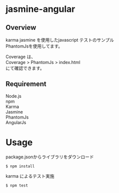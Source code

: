 # jasmine-angular

## Overview

karma jasmine を使用したjavascript テストのサンプル  
PhantomJsを使用してます。

Coverage は、  
Coverage > PhantomJs > index.html  
にて確認できます。

## Requirement

Node.js  
npm  
Karma  
Jasmine  
PhantomJs  
AngularJs

# Usage

package.jsonからライブラリをダウンロード

```
$ npm install
```

karma によるテスト実施

```
$ npm test
```
